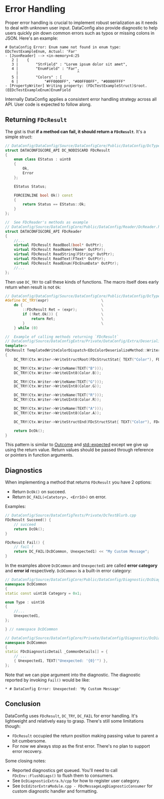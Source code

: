 # Error Handling

Proper error handling is crucial to implement robust serialization as it needs to deal with unknown user input. DataConfig also provide diagnostic to help users quickly pin down common errors such as typos or missing colons in JSON. Here's an example:

```
# DataConfig Error: Enum name not found in enum type: EDcTestExampleEnum, Actual: 'Far'
- [JsonReader] --> <in-memory>4:25
   2 |    {
   3 |        "StrField" : "Lorem ipsum dolor sit amet",
   4 |        "EnumField" : "Far",
     |                           ^
   5 |        "Colors" : [
   6 |            "#FF0000FF", "#00FF00FF", "#0000FFFF"
- [PropertyWriter] Writing property: (FDcTestExampleStruct)$root.(EEDcTestExampleEnum)EnumField
```

Internally DataConfig applies a consistent error handling strategy across all API. User code is expected to follow along.

## Returning `FDcResult`

The gist is that **if a method can fail, it should return a `FDcResult`**. It's a simple struct:

```c++
// DataConfig/DataConfig/Source/DataConfigCore/Public/DataConfig/DcTypes.h
struct DATACONFIGCORE_API DC_NODISCARD FDcResult
{
    enum class EStatus : uint8
    {
        Ok,
        Error
    };

    EStatus Status;

    FORCEINLINE bool Ok() const
    {
        return Status == EStatus::Ok;
    }
};

//  See FDcReader's methods as example
// DataConfig/Source/DataConfigCore/Public/DataConfig/Reader/DcReader.h
struct DATACONFIGCORE_API FDcReader
{
    //...
    virtual FDcResult ReadBool(bool* OutPtr);
    virtual FDcResult ReadName(FName* OutPtr);
    virtual FDcResult ReadString(FString* OutPtr);
    virtual FDcResult ReadText(FText* OutPtr);
    virtual FDcResult ReadEnum(FDcEnumData* OutPtr);
    //...
};
```

Then use `DC_TRY` to call these kinds of functions. The macro itself does early return when result is not `Ok`:

```c++
// DataConfig/DataConfig/Source/DataConfigCore/Public/DataConfig/DcTypes.h
#define DC_TRY(expr)                        \
    do {                                    \
        ::FDcResult Ret = (expr);           \
        if (!Ret.Ok()) {                    \
            return Ret;                     \
        }                                   \
    } while (0)

//  Example of calling methods returning `FDcResult`
// DataConfig/Source/DataConfigExtra/Private/DataConfig/Extra/Deserialize/DcDeserializeColor.cpp
template<>
FDcResult TemplatedWriteColorDispatch<EDcColorDeserializeMethod::WriterAPI>(const FColor& Color, FDcDeserializeContext& Ctx)
{
    DC_TRY(Ctx.Writer->WriteStructRoot(FDcStructStat{ TEXT("Color"), FDcStructStat::WriteCheckName }));

    DC_TRY(Ctx.Writer->WriteName(TEXT("B")));
    DC_TRY(Ctx.Writer->WriteUInt8(Color.B));

    DC_TRY(Ctx.Writer->WriteName(TEXT("G")));
    DC_TRY(Ctx.Writer->WriteUInt8(Color.G));

    DC_TRY(Ctx.Writer->WriteName(TEXT("R")));
    DC_TRY(Ctx.Writer->WriteUInt8(Color.R));

    DC_TRY(Ctx.Writer->WriteName(TEXT("A")));
    DC_TRY(Ctx.Writer->WriteUInt8(Color.A));

    DC_TRY(Ctx.Writer->WriteStructEnd(FDcStructStat{ TEXT("Color"), FDcStructStat::WriteCheckName }));

    return DcOk();
}
```

This pattern is similar to [Outcome](https://ned14.github.io/outcome/) and [std::expected](https://wg21.link/p0323) except we give up using the return value. Return values should be passed through reference or pointers in function arguments.

## Diagnostics

When implementing a method that returns `FDcResult` you have 2 options:

- Return `DcOk()` on succeed.
- Return `DC_FAIL(<Catetory>, <ErrId>)` on error.

Examples:

```c++
// DataConfig/Source/DataConfigTests/Private/DcTestBlurb.cpp
FDcResult Succeed() {
    // succeed
    return DcOk();
}

FDcResult Fail() {
    // fail !
    return DC_FAIL(DcDCommon, Unexpected1) << "My Custom Message";
}
```

In the examples above `DcDCommon` and `Unexpected1` are called __error category__ and __error id__ respectively. `DcDCommon` is a built-in error category:

```c++
// DataConfig/Source/DataConfigCore/Public/DataConfig/Diagnostic/DcDiagnosticCommon.h
namespace DcDCommon
{
static const uint16 Category = 0x1;

enum Type : uint16
{
    //...
    Unexpected1,
};

} // namespace DcDCommon

// DataConfig/Source/DataConfigCore/Private/DataConfig/Diagnostic/DcDiagnosticCommon.cpp
namespace DcDCommon
{
static FDcDiagnosticDetail _CommonDetails[] = {
    // ...
    { Unexpected1, TEXT("Unexpected: '{0}'") },
};
```

Note that we can pipe argument into the diagnostic. The diagnostic reported by invoking `Fail()` would be like:

```
* # DataConfig Error: Unexpected: 'My Custom Message'
```

## Conclusion

DataConfig uses `FDcResult`, `DC_TRY`, `DC_FAIL` for error handling. It's lightweight and relatively easy to grasp. There's still some limitations though:

- `FDcResult` occupied the return position making passing value to parent a bit cumbersome.
- For now we always stop as the first error. There's no plan to support error recovery.

Some closing notes:

- Reported diagnostics get queued. You'll need to call `FDcEnv::FlushDiags()` to flush them to consumers.
- See `DcDiagnosticExtra.h/cpp` for how to register user category.
- See `DcEditorExtraModule.cpp - FDcMessageLogDiagnosticConsumer` for custom diagnostic handler and formatting.